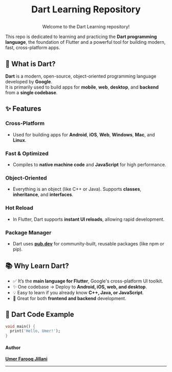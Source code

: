 # <p align="center">Dart Learning Repository</p>

<p align="center"> Welcome to the Dart Learning repository! </p>

This repo is dedicated to learning and practicing the **Dart programming language**, the foundation of Flutter and a powerful tool for building modern, fast, cross-platform apps.


## 📌 What is Dart?

**Dart** is a modern, open-source, object-oriented programming language developed by **Google**.  
It is primarily used to build apps for **mobile**, **web**, **desktop**, and **backend** from a **single codebase**.


## ✨ Features

### Cross-Platform
- Used for building apps for **Android**, **iOS**, **Web**, **Windows**, **Mac**, and **Linux**.
### Fast & Optimized
- Compiles to **native machine code** and **JavaScript** for high performance.
### Object-Oriented
- Everything is an object (like C++ or Java). Supports **classes**, **inheritance**, and **interfaces**.
### Hot Reload
- In Flutter, Dart supports **instant UI reloads**, allowing rapid development.
### Package Manager
- Dart uses [**pub.dev**](https://pub.dev) for community-built, reusable packages (like npm or pip).


## 📚 Why Learn Dart?

- ✅ It’s the **main language for Flutter**, Google's cross-platform UI toolkit.
- ✨ One codebase → Deploy to **Android, iOS, web, and desktop**.
- 💡 Easy to learn if you already know **C++, Java, or JavaScript**.
- 🔧 Great for both **frontend and backend** development.


## 🧪 Dart Code Example

```dart
void main() {
  print('Hello, Umer!');
}
```

#### **Author**
[**Umer Farooq Jillani**](https://github.com/UmerFarooqJillani/Dart-Learning)

--- 
